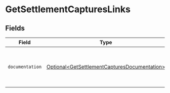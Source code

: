 # GetSettlementCapturesLinks


## Fields

| Field                                                                                                      | Type                                                                                                       | Required                                                                                                   | Description                                                                                                |
| ---------------------------------------------------------------------------------------------------------- | ---------------------------------------------------------------------------------------------------------- | ---------------------------------------------------------------------------------------------------------- | ---------------------------------------------------------------------------------------------------------- |
| `documentation`                                                                                            | [Optional\<GetSettlementCapturesDocumentation>](../../models/errors/GetSettlementCapturesDocumentation.md) | :heavy_minus_sign:                                                                                         | The URL to the generic Mollie API error handling guide.                                                    |